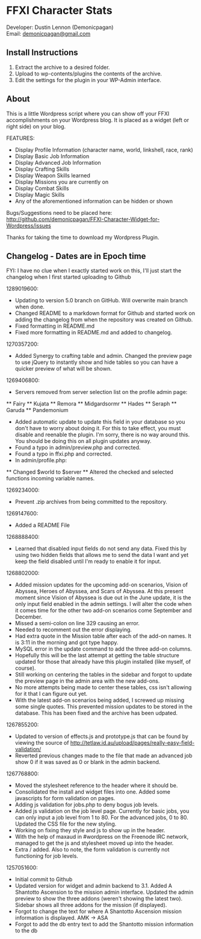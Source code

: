 FFXI Character Stats
=====================
Developer: Dustin Lennon (Demonicpagan)<br />
Email: <demonicpagan@gmail.com>

Install Instructions
---------------------
1. Extract the archive to a desired folder.
2. Upload to wp-contents/plugins the contents of the archive.
3. Edit the settings for the plugin in your WP-Admin interface.

About
------
This is a little Wordpress script where you can show off your FFXI accomplishments on your Wordpress blog. It is placed as a widget (left or right side) on your blog.

FEATURES:

* Display Profile Information (character name, world, linkshell, race, rank)
* Display Basic Job Information
* Display Advanced Job Information
* Display Crafting Skills
* Display Weapon Skills learned
* Display Missions you are currently on
* Display Combat Skills
* Display Magic Skills
* Any of the aforementioned information can be hidden or shown

Bugs/Suggestions need to be placed here: <http://github.com/demonicpagan/FFXI-Character-Widget-for-Wordpress/issues>

Thanks for taking the time to download my Wordpress Plugin.

Changelog - Dates are in Epoch time
------------------------------------
FYI: I have no clue when I exactly started work on this, I'll just start the changelog when I first started uploading to Github

1289019600:

* Updating to version 5.0 branch on GitHub. Will overwrite main branch when done.
* Changed README to a markdown format for Github and started work on adding the changelog from when the repository was created on Github.
* Fixed formatting in README.md
* Fixed more formatting in README.md and added to changelog.

1270357200:

* Added Synergy to crafting table and admin. Changed the preview page to use jQuery to instantly show and hide tables so you can have a quicker preview of what will be shown.

1269406800:

* Servers removed from server selection list on the profile admin page:

** Fairy
** Kujata
** Remora
** Midgardsormr
** Hades
** Seraph
** Garuda
** Pandemonium
* Added automatic update to update this field in your database so you don't have to worry about doing it. For this to take effect, you must disable and reenable the plugin. I'm sorry, there is no way around this. You should be doing this on all plugin updates anyway.
* Found a typo in admin/preview.php and corrected.
* Found a typo in ffxi.php and corrected.
* In admin/profile.php:

** Changed $world to $server
** Altered the checked and selected functions incoming variable names.

1269234000:

* Prevent .zip archives from being committed to the repository.

1269147600:

* Added a README File

1268888400:

* Learned that disabled input fields do not send any data. Fixed this by using two hidden fields that allows me to send the data I want and yet keep the field disabled until I'm ready to enable it for input.

1268802000:

* Added mission updates for the upcoming add-on scenarios, Vision of Abyssea, Heroes of Abyssea, and Scars of Abyssea. At this present moment since Vision of Abyssea is due out in the June update, it is the only input field enabled in the admin settings. I will alter the code when it comes time for the other two add-on scenarios come September and December.
* Missed a semi-colon on line 329 causing an error.
* Needed to recomment out the error displaying.
* Had extra quote in the Mission table after each of the add-on names. It is 3:11 in the morning and got type happy.
* MySQL error in the update command to add the three add-on columns.
* Hopefully this will be the last attempt at getting the table structure updated for those that already have this plugin installed (like myself, of course).
* Still working on centering the tables in the sidebar and forgot to update the preview page in the admin area with the new add-ons.
* No more attempts being made to center these tables, css isn't allowing for it that I can figure out yet.
* With the latest add-on scenarios being added, I screwed up missing some single quotes. This prevented mission updates to be stored in the database. This has been fixed and the archive has been udpated.

1267855200:

* Updated to version of effects.js and prototype.js that can be found by viewing the source of <http://tetlaw.id.au/upload/pages/really-easy-field-validation/>
* Reverted previous changes made to the file that made an advanced job show 0 if it was saved as 0 or blank in the admin backend.

1267768800:

* Moved the <link> stylesheet reference to the header where it should be.
* Consolidated the install and widget files into one. Added some javascripts for form validation on pages.
* Adding js validation for jobs.php to deny bogus job levels.
* Added js validation on the job level page. Currently for basic jobs, you can only input a job level from 1 to 80. For the advanced jobs, 0 to 80. Updated the CSS file for the new styling.
* Working on fixing they style and js to show up in the header.
* With the help of maxaud in #wordpress on the Freenode IRC network, managed to get the js and stylesheet moved up into the header.
* Extra / added. Also to note, the form validation is currently not functioning for job levels.

1257051600:

* Initial commit to Github
* Updated version for widget and admin backend to 3.1. Added A Shantotto Ascension to the mission admin interface. Updated the admin preview to show the three addons (weren't showing the latest two). Sidebar shows all three addons for the mission (if displayed). 
* Forgot to change the text for where A Shantotto Ascension mission information is displayed. AMK -> ASA
* Forgot to add the db entry text to add the Shantotto mission information to the db
